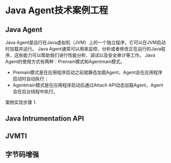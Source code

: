 # Java Agent技术案例工程

## Java Agent
Java Agent是运行在Java虚拟机（JVM）上的一个独立程序，它可以在JVM启动时加载并运行。
Java Agent通常可以用来监控、分析或者修改正在运行的Java程序，这些能力可以帮助我们进行性能分析、调试以及安全审计等工作。
Java Agent的使用方式有两种：Premain模式和Agentmain模式。
- Premain模式是在应用程序启动之前就静态加载Agent，Agent会在应用程序启动时自动执行；
- Agentmain模式是在应用程序启动后通过Attach API动态加载Agent，Agent会在后台线程中执行。

案例实现步骤
1. 
  

## Java Intrumentation API

## JVMTI

## 字节码增强

## 
